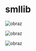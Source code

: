 # smllib

![obraz](https://github.com/user-attachments/assets/62b69681-6fd3-4c0a-91a1-8c0caf261110)

![obraz](https://github.com/user-attachments/assets/d9666178-0d1e-46e6-a94d-e6835467d72a)

![obraz](https://github.com/user-attachments/assets/f68db2c8-68d1-433b-92cb-59c1b21ee298)



